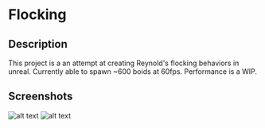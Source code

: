 # Flocking

## Description
This project is a an attempt at creating Reynold's flocking behaviors in unreal. Currently able to spawn ~600 boids at 60fps. Performance is a WIP.

## Screenshots
![alt text](https://i.imgur.com/8Rb9Ll1.png "Flocking1")
![alt text](https://i.imgur.com/o8EFAq4.jpg "Flocking2")


